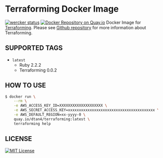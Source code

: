 # Terraforming Docker Image
[![wercker status](https://app.wercker.com/status/b5ecd00415c62dbfafcc87d3f82c16e2/s "wercker status")](https://app.wercker.com/project/bykey/b5ecd00415c62dbfafcc87d3f82c16e2)
[![Docker Repository on Quay.io](https://quay.io/repository/dtan4/terraforming/status "Docker Repository on Quay.io")](https://quay.io/repository/dtan4/terraforming)
Docker Image for [Terraforming](https://github.com/dtan4/terraforming).
Please see [Github repository](https://github.com/dtan4/terraforming) for more information about Terraforming.

## SUPPORTED TAGS

- `latest`
  - Ruby 2.2.2
  - Terraforming 0.0.2

## HOW TO USE

```bash
$ docker run \
    --rm \
    -e AWS_ACCESS_KEY_ID=XXXXXXXXXXXXXXXXXXXX \
    -e AWS_SECRET_ACCESS_KEY=xxxxxxxxxxxxxxxxxxxxxxxxxxxxxxxxxxxxxxxx \
    -e AWS_DEFAULT_REGION=xx-yyyy-0 \
    quay.io/dtan4/terraforming:latest \
    terraforming help
```

## LICENSE
[![MIT License](http://img.shields.io/badge/license-MIT-blue.svg?style=flat)](LICENSE)
